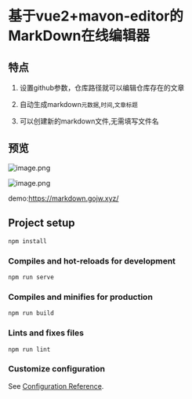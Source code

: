 # 基于vue2+mavon-editor的MarkDown在线编辑器

## 特点

1. 设置github参数，仓库路径就可以编辑仓库存在的文章

2. 自动生成markdown`元数据`,`时间`,`文章标题`

3. 可以创建新的markdown文件,无需填写文件名

## 预览

![image.png](https://i.loli.net/2021/04/05/8aIOgEkrFAKGLcw.png)

![image.png](https://i.loli.net/2021/04/05/OospHq5yV1BJjGA.png)

demo:https://markdown.gojw.xyz/

## Project setup
```
npm install
```

### Compiles and hot-reloads for development
```
npm run serve
```

### Compiles and minifies for production
```
npm run build
```

### Lints and fixes files
```
npm run lint
```

### Customize configuration
See [Configuration Reference](https://cli.vuejs.org/config/).
